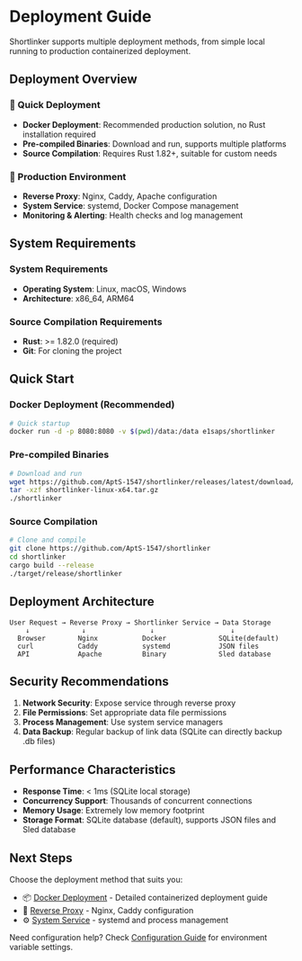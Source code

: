 # Deployment Guide

Shortlinker supports multiple deployment methods, from simple local running to production containerized deployment.

## Deployment Overview

### 🚀 Quick Deployment
- **Docker Deployment**: Recommended production solution, no Rust installation required
- **Pre-compiled Binaries**: Download and run, supports multiple platforms
- **Source Compilation**: Requires Rust 1.82+, suitable for custom needs

### 🔧 Production Environment
- **Reverse Proxy**: Nginx, Caddy, Apache configuration
- **System Service**: systemd, Docker Compose management
- **Monitoring & Alerting**: Health checks and log management

## System Requirements

### System Requirements
- **Operating System**: Linux, macOS, Windows
- **Architecture**: x86_64, ARM64

### Source Compilation Requirements
- **Rust**: >= 1.82.0 (required)
- **Git**: For cloning the project

## Quick Start

### Docker Deployment (Recommended)
```bash
# Quick startup
docker run -d -p 8080:8080 -v $(pwd)/data:/data e1saps/shortlinker
```

### Pre-compiled Binaries
```bash
# Download and run
wget https://github.com/AptS-1547/shortlinker/releases/latest/download/shortlinker-linux-x64.tar.gz
tar -xzf shortlinker-linux-x64.tar.gz
./shortlinker
```

### Source Compilation
```bash
# Clone and compile
git clone https://github.com/AptS-1547/shortlinker
cd shortlinker
cargo build --release
./target/release/shortlinker
```

## Deployment Architecture

```
User Request → Reverse Proxy → Shortlinker Service → Data Storage
    ↓             ↓                ↓                   ↓
  Browser        Nginx           Docker             SQLite(default)
  curl           Caddy           systemd            JSON files
  API            Apache          Binary             Sled database
```

## Security Recommendations

1. **Network Security**: Expose service through reverse proxy
2. **File Permissions**: Set appropriate data file permissions
3. **Process Management**: Use system service managers
4. **Data Backup**: Regular backup of link data (SQLite can directly backup .db files)

## Performance Characteristics

- **Response Time**: < 1ms (SQLite local storage)
- **Concurrency Support**: Thousands of concurrent connections
- **Memory Usage**: Extremely low memory footprint
- **Storage Format**: SQLite database (default), supports JSON files and Sled database

## Next Steps

Choose the deployment method that suits you:

- 📦 [Docker Deployment](/en/deployment/docker) - Detailed containerized deployment guide
- 🔀 [Reverse Proxy](/en/deployment/proxy) - Nginx, Caddy configuration
- ⚙️ [System Service](/en/deployment/systemd) - systemd and process management

Need configuration help? Check [Configuration Guide](/en/config/) for environment variable settings.
